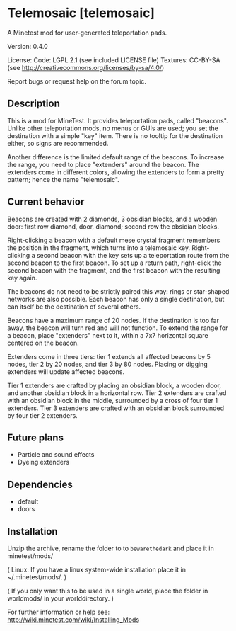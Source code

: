 Telemosaic [telemosaic]
=======================

A Minetest mod for user-generated teleportation pads.

Version: 0.4.0

License:
  Code: LGPL 2.1 (see included LICENSE file)
  Textures: CC-BY-SA (see http://creativecommons.org/licenses/by-sa/4.0/)

Report bugs or request help on the forum topic.

Description
-----------

This is a mod for MineTest. It provides teleportation pads, called
"beacons". Unlike other teleportation mods, no menus or GUIs are used;
you set the destination with a simple "key" item. There is no
tooltip for the destination either, so signs are recommended.

Another difference is the limited default range of the beacons.
To increase the range, you need to place "extenders" around the beacon.
The extenders come in different colors, allowing the extenders to
form a pretty pattern; hence the name "telemosaic".

Current behavior
----------------

Beacons are created with 2 diamonds, 3 obsidian blocks, and a wooden
door: first row diamond, door, diamond; second row the obsidian blocks.

Right-clicking a beacon with a default mese crystal fragment remembers
the position in the fragment, which turns into a telemosaic key.
Right-clicking a second beacon with the key sets up a teleportation
route from the second beacon to the first beacon. To set up a return
path, right-click the second beacon with the fragment, and the first
beacon with the resulting key again.

The beacons do not need to be strictly paired this way: rings or
star-shaped networks are also possible. Each beacon has only a
single destination, but can itself be the destination of several
others.

Beacons have a maximum range of 20 nodes. If the destination is
too far away, the beacon will turn red and will not function.
To extend the range for a beacon, place "extenders" next to it,
within a 7x7 horizontal square centered on the beacon.

Extenders come in three tiers: tier 1 extends all affected beacons
by 5 nodes, tier 2 by 20 nodes, and tier 3 by 80 nodes. Placing
or digging extenders will update affected beacons.

Tier 1 extenders are crafted by placing an obsidian block, a wooden
door, and another obsidian block in a horizontal row. Tier 2 extenders
are crafted with an obsidian block in the middle, surrounded by a cross
of four tier 1 extenders. Tier 3 extenders are crafted with an obsidian
block surrounded by four tier 2 extenders.

Future plans
------------

* Particle and sound effects
* Dyeing extenders

Dependencies
------------
* default
* doors

Installation
------------

Unzip the archive, rename the folder to to `bewarethedark` and
place it in minetest/mods/

(  Linux: If you have a linux system-wide installation place
    it in ~/.minetest/mods/.  )

(  If you only want this to be used in a single world, place
    the folder in worldmods/ in your worlddirectory.  )

For further information or help see:
http://wiki.minetest.com/wiki/Installing_Mods
